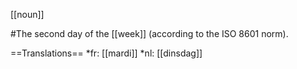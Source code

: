 [[noun]]

#The second day of the [[week]] (according to the ISO 8601 norm).

==Translations==
*fr: [[mardi]]
*nl: [[dinsdag]]